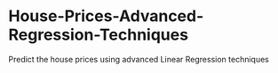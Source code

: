 # House-Prices-Advanced-Regression-Techniques
Predict the house prices using advanced Linear Regression techniques
